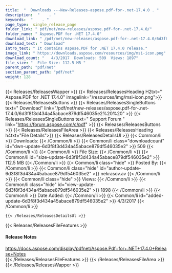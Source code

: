 ```yaml
---
title:  "  Downloads ---New-Releases-aspose.pdf-for-.net-17.4.0 . " 
description:  "    . " 
keywords:  "    . " 
page_type:  single_release_page
folder_link: " pdf/net/new-releases/aspose.pdf-for-.net-17.4.0/"
folder_name: " Aspose.PDF for .NET 17.4.0"
download_link: " /pdf/net/new-releases/aspose.pdf-for-.net-17.4.0/6d3f8f3d434a45abace879df546035e2"
download_text: " Download"
Intro_text: " It contains Aspose.PDF for .NET 17.4.0 release."
image_link: " https://downloads.aspose.com/resources/img/msi-icon.png"
download_count: "   4/3/2017  Downloads: 509  Views: 1897"
file_size: "  File Size: 112.5 MB "
parent_path: "pdf/net"
section_parent_path: "pdf/net"
weight: 128 
---
```


{{< Releases/ReleasesWapper >}}
  {{< Releases/ReleasesHeading H2txt=" Aspose.PDF for .NET 17.4.0" imagelink="/resources/img/msi-icon.png">}}
  {{< Releases/ReleasesButtons >}}
    {{< Releases/ReleasesSingleButtons text=" Download" link="/pdf/net/new-releases/aspose.pdf-for-.net-17.4.0/6d3f8f3d434a45abace879df546035e2%20%20" >}}
    {{< Releases/ReleasesSingleButtons text=" Support Forum " link="https://forum.aspose.com/c/pdf" >}}
  {{< Releases/ReleasesButtons >}}
  {{< Releases/ReleasesFileArea >}}
    {{< Releases/ReleasesHeading h4txt="File Details">}}
    {{< Releases/ReleasesDetailsUl >}}
            {{< Common/li  >}} Downloads: {{< /Common/li >}} 
      {{< Common/li class="downloadcount" id="dwn-update-6d3f8f3d434a45abace879df546035e2" >}} 509 {{< /Common/li >}} 
      {{< Common/li  >}} File Size: {{< /Common/li >}} 
      {{< Common/li id="size-update-6d3f8f3d434a45abace879df546035e2" >}} 112.5 MB {{< /Common/li >}} 
      {{< Common/li  class="hide" >}} Posted By: {{< /Common/li >}} 
      {{< Common/li class="hide" id="author-update-6d3f8f3d434a45abace879df546035e2" >}} nekrasov.av {{< /Common/li >}} 
      {{< Common/li class="hide"  >}} Views: {{< /Common/li >}} 
      {{< Common/li class="hide" id="view-update-6d3f8f3d434a45abace879df546035e2" >}} 1898 {{< /Common/li >}} 
      {{< Common/li  >}} Date Added: {{< /Common/li >}} 
      {{< Common/li id="added-update-6d3f8f3d434a45abace879df546035e2" >}} 4/3/2017 {{< /Common/li >}} 

    {{< /Releases/ReleasesDetailsUl >}}

  {{< Releases/ReleasesFileFeatures >}}
      <h4>Release Notes</h4><div><a href="https://docs.aspose.com/display/pdfnet/Aspose.Pdf+for+.NET+17.4.0+Release+Notes">https://docs.aspose.com/display/pdfnet/Aspose.Pdf+for+.NET+17.4.0+Release+Notes</a></div>
  {{< /Releases/ReleasesFileFeatures >}}
 {{< /Releases/ReleasesFileArea >}}
{{< /Releases/ReleasesWapper >}}


